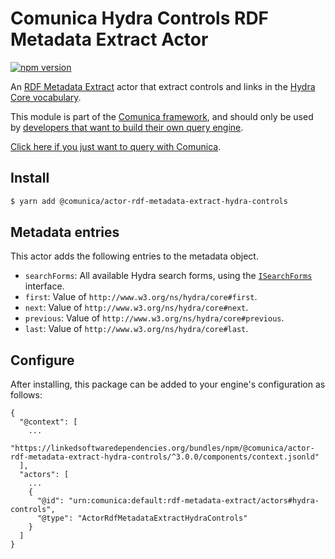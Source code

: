 # Comunica Hydra Controls RDF Metadata Extract Actor

[![npm version](https://badge.fury.io/js/%40comunica%2Factor-rdf-metadata-extract-hydra-controls.svg)](https://www.npmjs.com/package/@comunica/actor-rdf-metadata-extract-hydra-controls)

An [RDF Metadata Extract](https://github.com/comunica/comunica/tree/master/packages/bus-rdf-metadata-extract) actor that
extract controls and links in the [Hydra Core vocabulary](https://www.hydra-cg.com/spec/latest/core/).

This module is part of the [Comunica framework](https://github.com/comunica/comunica),
and should only be used by [developers that want to build their own query engine](https://comunica.dev/docs/modify/).

[Click here if you just want to query with Comunica](https://comunica.dev/docs/query/).

## Install

```bash
$ yarn add @comunica/actor-rdf-metadata-extract-hydra-controls
```

## Metadata entries

This actor adds the following entries to the metadata object.

* `searchForms`: All available Hydra search forms, using the [`ISearchForms`](https://comunica.github.io/comunica/interfaces/_comunica_actor_rdf_metadata_extract_hydra_controls.ISearchForms.html) interface.
* `first`: Value of `http://www.w3.org/ns/hydra/core#first`.
* `next`: Value of `http://www.w3.org/ns/hydra/core#next`.
* `previous`: Value of `http://www.w3.org/ns/hydra/core#previous`.
* `last`: Value of `http://www.w3.org/ns/hydra/core#last`.

## Configure

After installing, this package can be added to your engine's configuration as follows:
```text
{
  "@context": [
    ...
    "https://linkedsoftwaredependencies.org/bundles/npm/@comunica/actor-rdf-metadata-extract-hydra-controls/^3.0.0/components/context.jsonld"
  ],
  "actors": [
    ...
    {
      "@id": "urn:comunica:default:rdf-metadata-extract/actors#hydra-controls",
      "@type": "ActorRdfMetadataExtractHydraControls"
    }
  ]
}
```
